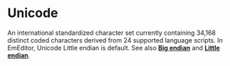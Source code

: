 # Unicode

An international standardized character set currently containing 34,168 distinct
coded characters derived from 24 supported language scripts. In EmEditor,
Unicode Little endian is default. See also **[Big endian](bigendian)** and **[Little endian](littleendian)**.